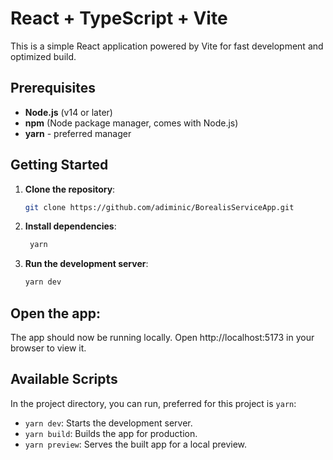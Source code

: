 # React + TypeScript + Vite

This is a simple React application powered by Vite for fast development and optimized build.

## Prerequisites
- **Node.js** (v14 or later)
- **npm** (Node package manager, comes with Node.js)
- **yarn** - preferred manager

## Getting Started
1. **Clone the repository**:
   ```bash
   git clone https://github.com/adiminic/BorealisServiceApp.git
   ```

2. **Install dependencies**:

    ```bash
     yarn
    ```

3. **Run the development server**:

    ```bash
    yarn dev
    ```

## Open the app:
The app should now be running locally. Open http://localhost:5173 in your browser to view it.

## Available Scripts
In the project directory, you can run, preferred for this project is ```yarn```:

- ```yarn dev```: Starts the development server.
- ```yarn build```: Builds the app for production.
- ```yarn preview```: Serves the built app for a local preview.
